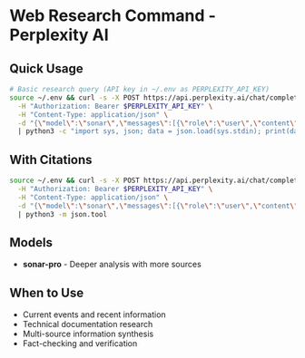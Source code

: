 # Web Research Command - Perplexity AI

## Quick Usage
```bash
# Basic research query (API key in ~/.env as PERPLEXITY_API_KEY)
source ~/.env && curl -s -X POST https://api.perplexity.ai/chat/completions \
  -H "Authorization: Bearer $PERPLEXITY_API_KEY" \
  -H "Content-Type: application/json" \
  -d "{\"model\":\"sonar\",\"messages\":[{\"role\":\"user\",\"content\":\"YOUR_QUERY_HERE\"}]}" \
  | python3 -c "import sys, json; data = json.load(sys.stdin); print(data['choices'][0]['message']['content'])"
```

## With Citations
```bash
source ~/.env && curl -s -X POST https://api.perplexity.ai/chat/completions \
  -H "Authorization: Bearer $PERPLEXITY_API_KEY" \
  -H "Content-Type: application/json" \
  -d "{\"model\":\"sonar\",\"messages\":[{\"role\":\"user\",\"content\":\"YOUR_QUERY_HERE\"}],\"return_citations\":true}" \
  | python3 -m json.tool
```

## Models
- **sonar-pro** - Deeper analysis with more sources

## When to Use
- Current events and recent information
- Technical documentation research
- Multi-source information synthesis
- Fact-checking and verification
